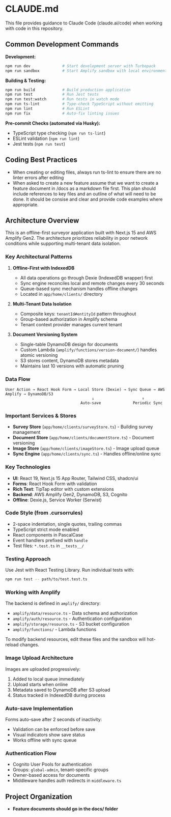 # CLAUDE.md

This file provides guidance to Claude Code (claude.ai/code) when working with code in this repository.

## Common Development Commands

**Development:**

```bash
npm run dev              # Start development server with Turbopack
npm run sandbox          # Start Amplify sandbox with local environment
```

**Building & Testing:**

```bash
npm run build            # Build production application
npm run test             # Run Jest tests
npm run test:watch       # Run tests in watch mode
npm run ts-lint          # Type-check TypeScript without emitting
npm run lint             # Run ESLint
npm run fix              # Auto-fix linting issues
```

**Pre-commit Checks (automated via Husky):**

- TypeScript type checking (`npm run ts-lint`)
- ESLint validation (`npm run lint`)
- Jest tests (`npm run test`)

## Coding Best Practices

- When creating or editing files, always run ts-lint to ensure there are no linter errors after editing
- When asked to create a new feature assume that we want to create a feature document in /docs as a markdown file first. This plan should include references to key files and an outline of what will need to be done. It should be consise and clear and provide code examples where appropriate.

## Architecture Overview

This is an offline-first surveyor application built with Next.js 15 and AWS Amplify Gen2. The architecture prioritizes reliability in poor network conditions while supporting multi-tenant data isolation.

### Key Architectural Patterns

1. **Offline-First with IndexedDB**

   - All data operations go through Dexie (IndexedDB wrapper) first
   - Sync engine reconciles local and remote changes every 30 seconds
   - Queue-based sync mechanism handles offline changes
   - Located in `app/home/clients/` directory

2. **Multi-Tenant Data Isolation**

   - Composite keys: `tenantId#entityId` pattern throughout
   - Group-based authorization in Amplify schema
   - Tenant context provider manages current tenant

3. **Document Versioning System**
   - Single-table DynamoDB design for documents
   - Custom Lambda (`amplify/functions/version-document/`) handles atomic versioning
   - S3 stores content, DynamoDB stores metadata
   - Maintains last 10 versions with automatic pruning

### Data Flow

```
User Action → React Hook Form → Local Store (Dexie) → Sync Queue → AWS Amplify → DynamoDB/S3
                                      ↓                     ↑
                                 Auto-save              Periodic Sync
```

### Important Services & Stores

- **Survey Store** (`app/home/clients/surveyStore.ts`) - Building survey management
- **Document Store** (`app/home/clients/documentStore.ts`) - Document versioning
- **Image Store** (`app/home/clients/imageStore.ts`) - Image upload queue
- **Sync Engine** (`app/home/clients/sync.ts`) - Handles offline/online sync

### Key Technologies

- **UI**: React 19, Next.js 15 App Router, Tailwind CSS, shadcn/ui
- **Forms**: React Hook Form with validation
- **Rich Text**: TipTap editor with custom extensions
- **Backend**: AWS Amplify Gen2, DynamoDB, S3, Cognito
- **Offline**: Dexie.js, Service Worker (Serwist)

### Code Style (from .cursorrules)

- 2-space indentation, single quotes, trailing commas
- TypeScript strict mode enabled
- React components in PascalCase
- Event handlers prefixed with `handle`
- Test files: `*.test.ts` in `__tests__/`

### Testing Approach

Use Jest with React Testing Library. Run individual tests with:

```bash
npm run test -- path/to/test.test.ts
```

### Working with Amplify

The backend is defined in `amplify/` directory:

- `amplify/data/resource.ts` - Data schema and authorization
- `amplify/auth/resource.ts` - Authentication configuration
- `amplify/storage/resource.ts` - S3 bucket configuration
- `amplify/functions/` - Lambda functions

To modify backend resources, edit these files and the sandbox will hot-reload changes.

### Image Upload Architecture

Images are uploaded progressively:

1. Added to local queue immediately
2. Upload starts when online
3. Metadata saved to DynamoDB after S3 upload
4. Status tracked in IndexedDB during process

### Auto-save Implementation

Forms auto-save after 2 seconds of inactivity:

- Validation can be enforced before save
- Visual indicators show save status
- Works offline with sync queue

### Authentication Flow

- Cognito User Pools for authentication
- Groups: `global-admin`, tenant-specific groups
- Owner-based access for documents
- Middleware handles auth redirects in `middleware.ts`

## Project Organization

- **Feature documents should go in the docs/ folder**

